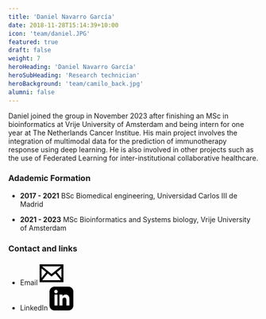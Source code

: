 ```yaml
---
title: 'Daniel Navarro García'
date: 2018-11-28T15:14:39+10:00
icon: 'team/daniel.JPG'
featured: true
draft: false
weight: 7
heroHeading: 'Daniel Navarro García'
heroSubHeading: 'Research technician'
heroBackground: 'team/camilo_back.jpg'
alumni: false
---
```


Daniel joined the group in November 2023 after finishing an MSc in bioinformatics at Vrije University of Amsterdam and being intern for one year at The Netherlands Cancer Institue. His main project involves the integration of multimodal data for the prediction of immunotherapy response using deep learning. He is also involved in other projects such as the use of Federated Learning for inter-institutional collaborative healthcare. 

### Adademic Formation

- **2017 - 2021** BSc Biomedical engineering, Universidad Carlos III de Madrid

- **2021 - 2023** MSc Bioinformatics and Systems biology, Vrije University of Amsterdam


### Contact and links
- Email [![profile](/social/mail.svg)](mailto:danielnavarro@vhio.net)
- LinkedIn [![profile](/social/linkedin.svg)](http://linkedin.com/in/daniel-navarro-garc%C3%ADa)
